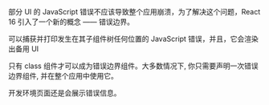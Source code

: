 部分 UI 的 JavaScript 错误不应该导致整个应用崩溃，为了解决这个问题，React 16 引入了一个新的概念 —— 错误边界。

可以捕获并打印发生在其子组件树任何位置的 JavaScript 错误，并且，它会渲染出备用 UI

只有 class 组件才可以成为错误边界组件。大多数情况下, 你只需要声明一次错误边界组件, 并在整个应用中使用它。

开发环境页面还是会展示错误信息。